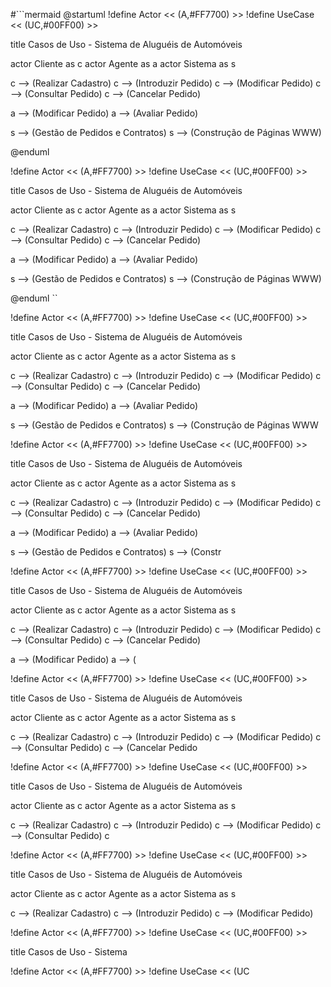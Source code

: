 #```mermaid
@startuml
!define Actor << (A,#FF7700) >>
!define UseCase << (UC,#00FF00) >>

title Casos de Uso - Sistema de Aluguéis de Automóveis

actor Cliente as c
actor Agente as a
actor Sistema as s

c --> (Realizar Cadastro)
c --> (Introduzir Pedido)
c --> (Modificar Pedido)
c --> (Consultar Pedido)
c --> (Cancelar Pedido)

a --> (Modificar Pedido)
a --> (Avaliar Pedido)

s --> (Gestão de Pedidos e Contratos)
s --> (Construção de Páginas WWW)

@enduml

!define Actor << (A,#FF7700) >>
!define UseCase << (UC,#00FF00) >>

title Casos de Uso - Sistema de Aluguéis de Automóveis

actor Cliente as c
actor Agente as a
actor Sistema as s

c --> (Realizar Cadastro)
c --> (Introduzir Pedido)
c --> (Modificar Pedido)
c --> (Consultar Pedido)
c --> (Cancelar Pedido)

a --> (Modificar Pedido)
a --> (Avaliar Pedido)

s --> (Gestão de Pedidos e Contratos)
s --> (Construção de Páginas WWW)

@enduml
``

!define Actor << (A,#FF7700) >>
!define UseCase << (UC,#00FF00) >>

title Casos de Uso - Sistema de Aluguéis de Automóveis

actor Cliente as c
actor Agente as a
actor Sistema as s

c --> (Realizar Cadastro)
c --> (Introduzir Pedido)
c --> (Modificar Pedido)
c --> (Consultar Pedido)
c --> (Cancelar Pedido)

a --> (Modificar Pedido)
a --> (Avaliar Pedido)

s --> (Gestão de Pedidos e Contratos)
s --> (Construção de Páginas WWW

!define Actor << (A,#FF7700) >>
!define UseCase << (UC,#00FF00) >>

title Casos de Uso - Sistema de Aluguéis de Automóveis

actor Cliente as c
actor Agente as a
actor Sistema as s

c --> (Realizar Cadastro)
c --> (Introduzir Pedido)
c --> (Modificar Pedido)
c --> (Consultar Pedido)
c --> (Cancelar Pedido)

a --> (Modificar Pedido)
a --> (Avaliar Pedido)

s --> (Gestão de Pedidos e Contratos)
s --> (Constr

!define Actor << (A,#FF7700) >>
!define UseCase << (UC,#00FF00) >>

title Casos de Uso - Sistema de Aluguéis de Automóveis

actor Cliente as c
actor Agente as a
actor Sistema as s

c --> (Realizar Cadastro)
c --> (Introduzir Pedido)
c --> (Modificar Pedido)
c --> (Consultar Pedido)
c --> (Cancelar Pedido)

a --> (Modificar Pedido)
a --> (

!define Actor << (A,#FF7700) >>
!define UseCase << (UC,#00FF00) >>

title Casos de Uso - Sistema de Aluguéis de Automóveis

actor Cliente as c
actor Agente as a
actor Sistema as s

c --> (Realizar Cadastro)
c --> (Introduzir Pedido)
c --> (Modificar Pedido)
c --> (Consultar Pedido)
c --> (Cancelar Pedido

!define Actor << (A,#FF7700) >>
!define UseCase << (UC,#00FF00) >>

title Casos de Uso - Sistema de Aluguéis de Automóveis

actor Cliente as c
actor Agente as a
actor Sistema as s

c --> (Realizar Cadastro)
c --> (Introduzir Pedido)
c --> (Modificar Pedido)
c --> (Consultar Pedido)
c

!define Actor << (A,#FF7700) >>
!define UseCase << (UC,#00FF00) >>

title Casos de Uso - Sistema de Aluguéis de Automóveis

actor Cliente as c
actor Agente as a
actor Sistema as s

c --> (Realizar Cadastro)
c --> (Introduzir Pedido)
c --> (Modificar Pedido)

!define Actor << (A,#FF7700) >>
!define UseCase << (UC,#00FF00) >>

title Casos de Uso - Sistema

!define Actor << (A,#FF7700) >>
!define UseCase << (UC
```mermaid

